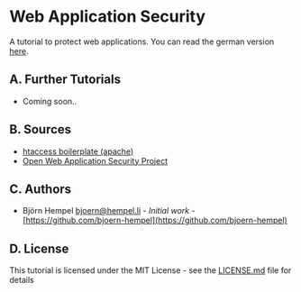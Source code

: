 # Web Application Security

A tutorial to protect web applications. You can read the german version [here](README.de.md).

## A. Further Tutorials

* Coming soon..

## B. Sources

* [htaccess boilerplate (apache)](https://github.com/h5bp/html5-boilerplate/blob/master/dist/.htaccess)
* [Open Web Application Security Project](https://www.owasp.org/index.php/Main_Page)

## C. Authors

* Björn Hempel <bjoern@hempel.li> - _Initial work_ - [https://github.com/bjoern-hempel](https://github.com/bjoern-hempel)

## D. License

This tutorial is licensed under the MIT License - see the [LICENSE.md](/LICENSE.md) file for details
